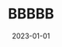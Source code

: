 ---
title: "BBBBB"
collection: publications
permalink: /publication/2022-teaching-programming
date: 2023-01-01
venue: 'PS: Political Science & Politics'
paperurl: '/files/pdf/teaching/Teaching Programming.pdf'
link: 'https://doi.org/10.1017/S1049096521001153'
citation: 'AAAA. 2022. &quot;Teaching Programming Skills in Methods Courses is an Opportunity, not a Burden.&quot; <i>PS: Political Science & Politics</i> 55(1): 221-224. doi:10.1017/S1049096521001153'
---